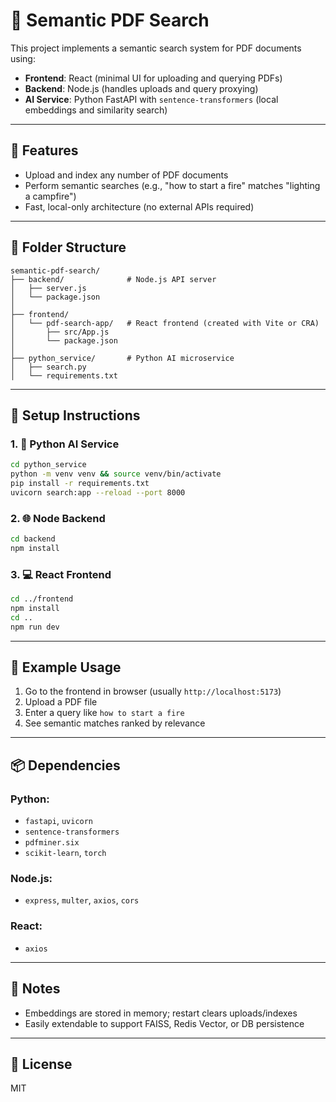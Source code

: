 # 🧠 Semantic PDF Search

This project implements a semantic search system for PDF documents using:

- **Frontend**: React (minimal UI for uploading and querying PDFs)
- **Backend**: Node.js (handles uploads and query proxying)
- **AI Service**: Python FastAPI with `sentence-transformers` (local embeddings and similarity search)

---

## 🚀 Features
- Upload and index any number of PDF documents
- Perform semantic searches (e.g., "how to start a fire" matches "lighting a campfire")
- Fast, local-only architecture (no external APIs required)

---

## 🧱 Folder Structure
```
semantic-pdf-search/
├── backend/              # Node.js API server
│   ├── server.js
│   └── package.json
│
├── frontend/
│   └── pdf-search-app/   # React frontend (created with Vite or CRA)
│       ├── src/App.js
│       └── package.json
│
├── python_service/       # Python AI microservice
│   ├── search.py
│   └── requirements.txt
```

---

## 🔧 Setup Instructions

### 1. 🧠 Python AI Service
```bash
cd python_service
python -m venv venv && source venv/bin/activate
pip install -r requirements.txt
uvicorn search:app --reload --port 8000
```

### 2. 🌐 Node Backend
```bash
cd backend
npm install
```

### 3. 💻 React Frontend
```bash
cd ../frontend
npm install
cd ..
npm run dev
```

---

## 🧪 Example Usage
1. Go to the frontend in browser (usually `http://localhost:5173`)
2. Upload a PDF file
3. Enter a query like `how to start a fire`
4. See semantic matches ranked by relevance

---

## 📦 Dependencies
### Python:
- `fastapi`, `uvicorn`
- `sentence-transformers`
- `pdfminer.six`
- `scikit-learn`, `torch`

### Node.js:
- `express`, `multer`, `axios`, `cors`

### React:
- `axios`

---

## 📌 Notes
- Embeddings are stored in memory; restart clears uploads/indexes
- Easily extendable to support FAISS, Redis Vector, or DB persistence

---

## 📜 License
MIT
